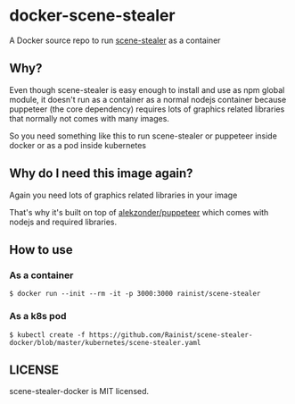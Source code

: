 # docker-scene-stealer
A Docker source repo to run [scene-stealer](https://github.com/Rainist/scene-stealer) as a container

## Why?
Even though scene-stealer is easy enough to install and use as npm global module, it doesn't run as a container as a normal nodejs container because puppeteer (the core dependency) requires lots of graphics related libraries that normally not comes with many images.

So you need something like this to run scene-stealer or puppeteer inside docker or as a pod inside kubernetes

## Why do I need this image again?
Again you need lots of graphics related libraries in your image

That's why it's built on top of [alekzonder/puppeteer](https://hub.docker.com/r/alekzonder/puppeteer/) which comes with nodejs and required libraries.

## How to use

### As a container
`$ docker run --init --rm -it -p 3000:3000 rainist/scene-stealer`

### As a k8s pod
`$ kubectl create -f https://github.com/Rainist/scene-stealer-docker/blob/master/kubernetes/scene-stealer.yaml`

## LICENSE
scene-stealer-docker is MIT licensed.
